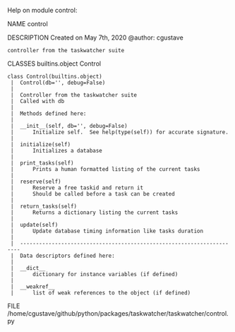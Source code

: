 Help on module control:

NAME
    control

DESCRIPTION
    Created on May 7th, 2020
    @author: cgustave
    
    controller from the taskwatcher suite

CLASSES
    builtins.object
        Control
    
    class Control(builtins.object)
     |  Control(db='', debug=False)
     |  
     |  Controller from the taskwatcher suite
     |  Called with db
     |  
     |  Methods defined here:
     |  
     |  __init__(self, db='', debug=False)
     |      Initialize self.  See help(type(self)) for accurate signature.
     |  
     |  initialize(self)
     |      Initializes a database
     |  
     |  print_tasks(self)
     |      Prints a human formatted listing of the current tasks
     |  
     |  reserve(self)
     |      Reserve a free taskid and return it
     |      Should be called before a task can be created
     |  
     |  return_tasks(self)
     |      Returns a dictionary listing the current tasks
     |  
     |  update(self)
     |      Update database timing information like tasks duration
     |  
     |  ----------------------------------------------------------------------
     |  Data descriptors defined here:
     |  
     |  __dict__
     |      dictionary for instance variables (if defined)
     |  
     |  __weakref__
     |      list of weak references to the object (if defined)

FILE
    /home/cgustave/github/python/packages/taskwatcher/taskwatcher/control.py


